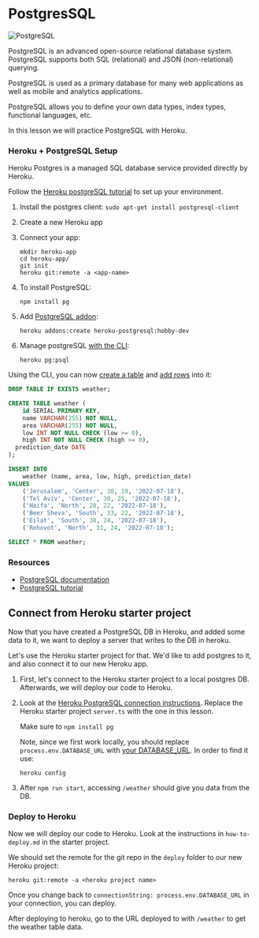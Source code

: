 # PostgresSQL
![PostgreSQL](https://i.ibb.co/gznhhdr/postgres.png)  

PostgreSQL is an advanced open-source relational database system. PostgreSQL supports both SQL (relational) and JSON (non-relational) querying.

PostgreSQL is used as a primary database for many web applications as well as mobile and analytics applications.

PostgreSQL allows you to define your own data types, index types, functional languages, etc.

In this lesson we will practice PostgreSQL with Heroku.

### Heroku + PostgreSQL Setup

Heroku Postgres is a managed SQL database service provided directly by Heroku.

Follow the [Heroku postgreSQL tutorial](https://devcenter.heroku.com/articles/heroku-postgresql) to set up your environment.

1) Install the postgres client:
`sudo apt-get install postgresql-client`
2) Create a new Heroku app
3) Connect your app:
   ```
   mkdir heroku-app
   cd heroku-app/
   git init
   heroku git:remote -a <app-name>
   ```

4) To install PostgreSQL:
   ```
   npm install pg
   ```

5) Add [PostgreSQL addon](https://devcenter.heroku.com/articles/heroku-postgresql#provisioning-heroku-postgres):
   ```
   heroku addons:create heroku-postgresql:hobby-dev
   ```
7) Manage postgreSQL [with the CLI](https://devcenter.heroku.com/articles/managing-heroku-postgres-using-cli):
   ```
   heroku pg:psql
   ```

Using the CLI, you can now [create a table](https://www.postgresqltutorial.com/postgresql-tutorial/postgresql-create-table/) and [add rows](https://www.postgresqltutorial.com/postgresql-tutorial/postgresql-insert-multiple-rows/) into it:
```sql
DROP TABLE IF EXISTS weather;

CREATE TABLE weather (
	id SERIAL PRIMARY KEY,
	name VARCHAR(255) NOT NULL,
	area VARCHAR(255) NOT NULL,
	low INT NOT NULL CHECK (low >= 0),
	high INT NOT NULL CHECK (high >= 0),
  prediction_date DATE
);

INSERT INTO 
    weather (name, area, low, high, prediction_date)
VALUES
    ('Jerusalem', 'Center', 30, 19, '2022-07-18'), 
    ('Tel Aviv', 'Center', 30, 25, '2022-07-18'),
    ('Haifa', 'North', 28, 22, '2022-07-18'),
    ('Beer Sheva', 'South', 33, 22, '2022-07-18'),
    ('Eilat', 'South', 38, 24, '2022-07-18'),
    ('Rehovot', 'North', 31, 24, '2022-07-18');

SELECT * FROM weather;
```

### Resources
- [PostgreSQL documentation](https://www.postgresql.org/)
- [PostgreSQL tutorial](https://www.postgresqltutorial.com/)

## Connect from Heroku starter project

Now that you have created a PostgreSQL DB in Heroku, and added some data to it, we want to deploy a server that writes to the DB in heroku.

Let's use the Heroku starter project for that. We'd like to add postgres to it, and also connect it to our new Heroku app.

1) First, let's connect to the Heroku starter project to a local postgres DB. Afterwards, we will deploy our code to Heroku.
2) Look at the [Heroku PostgreSQL connection instructions](https://devcenter.heroku.com/articles/connecting-heroku-postgres#connecting-in-node-js).
   Replace the Heroku starter project `server.ts` with the one in this lesson.

   Make sure to `npm install pg`

   Note, since we first work locally, you should replace `process.env.DATABASE_URL` with [your DATABASE_URL](https://devcenter.heroku.com/articles/connecting-heroku-postgres#external-connections-ingress). In order to find it use:
   ```
   heroku config
   ```
4) After `npm run start`, accessing `/weather` should give you data from the DB.

### Deploy to Heroku

Now we will deploy our code to Heroku. Look at the instructions in `how-to-deploy.md` in the starter project.

We should set the remote for the git repo in the `deploy` folder to our new Heroku project:

`heroku git:remote -a <heroku project name>`

Once you change back to `connectionString: process.env.DATABASE_URL` in your connection, you can deploy.

After deploying to heroku, go to the URL deployed to with `/weather` to get the weather table data.

